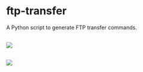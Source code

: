# ftp-transfer
A Python script to generate FTP transfer commands.

<br/><img src="https://i.imgur.com/DmNrYiq.png" />

<br/><img src="https://i.imgur.com/fcAb0JA.jpg" />
